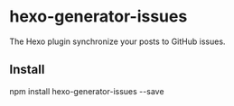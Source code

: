 # hexo-generator-issues

The Hexo plugin synchronize your posts to GitHub issues.

## Install
npm install hexo-generator-issues --save
